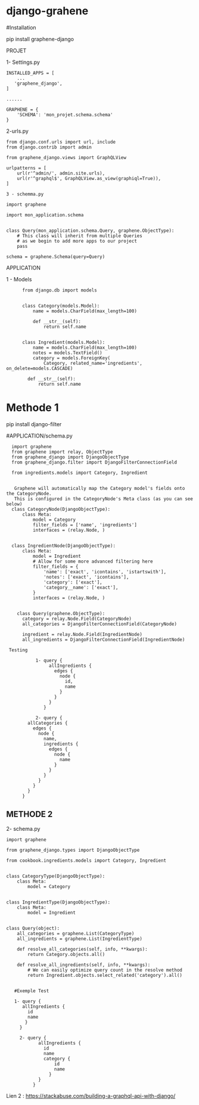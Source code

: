 # django-grahene


#Installation

pip install graphene-django


PROJET

  1- Settings.py

    INSTALLED_APPS = [
        ...
       'graphene_django',
    ]

    ......

    GRAPHENE = {
        'SCHEMA': 'mon_projet.schema.schema'
    }
    
   2-urls.py
    
    from django.conf.urls import url, include
    from django.contrib import admin

    from graphene_django.views import GraphQLView

    urlpatterns = [
        url(r'^admin/', admin.site.urls),
        url(r'^graphql$', GraphQLView.as_view(graphiql=True)),
    ]
    
    3 - schemma.py
    
    import graphene

    import mon_application.schema


    class Query(mon_application.schema.Query, graphene.ObjectType):
        # This class will inherit from multiple Queries
        # as we begin to add more apps to our project
        pass

    schema = graphene.Schema(query=Query)


APPLICATION 

1 - Models
    
          from django.db import models


          class Category(models.Model):
              name = models.CharField(max_length=100)

              def __str__(self):
                  return self.name


          class Ingredient(models.Model):
              name = models.CharField(max_length=100)
              notes = models.TextField()
              category = models.ForeignKey(
                  Category, related_name='ingredients', on_delete=models.CASCADE)

            def __str__(self):
                return self.name
                
# Methode 1 

pip install django-filter

#APPLICATION/schema.py

      import graphene
      from graphene import relay, ObjectType
      from graphene_django import DjangoObjectType
      from graphene_django.filter import DjangoFilterConnectionField

      from ingredients.models import Category, Ingredient


       Graphene will automatically map the Category model's fields onto the CategoryNode.
       This is configured in the CategoryNode's Meta class (as you can see below)
      class CategoryNode(DjangoObjectType):
          class Meta:
              model = Category
              filter_fields = ['name', 'ingredients']
              interfaces = (relay.Node, )


      class IngredientNode(DjangoObjectType):
          class Meta:
              model = Ingredient
              # Allow for some more advanced filtering here
              filter_fields = {
                  'name': ['exact', 'icontains', 'istartswith'],
                  'notes': ['exact', 'icontains'],
                  'category': ['exact'],
                  'category__name': ['exact'],
              }
              interfaces = (relay.Node, )


        class Query(graphene.ObjectType):
          category = relay.Node.Field(CategoryNode)
          all_categories = DjangoFilterConnectionField(CategoryNode)

          ingredient = relay.Node.Field(IngredientNode)
          all_ingredients = DjangoFilterConnectionField(IngredientNode)

     Testing 
    
               1- query {
                    allIngredients {
                      edges {
                        node {
                          id,
                          name
                        }
                      }
                    }
                  }

               2- query {
            allCategories {
              edges {
                node {
                  name,
                  ingredients {
                    edges {
                      node {
                        name
                      }
                    }
                  }
                }
              }
            }
          }

     
  ## METHODE 2
  
  2- schema.py
  
    import graphene

    from graphene_django.types import DjangoObjectType

    from cookbook.ingredients.models import Category, Ingredient


    class CategoryType(DjangoObjectType):
        class Meta:
            model = Category


    class IngredientType(DjangoObjectType):
        class Meta:
            model = Ingredient


    class Query(object):
        all_categories = graphene.List(CategoryType)
        all_ingredients = graphene.List(IngredientType)

        def resolve_all_categories(self, info, **kwargs):
            return Category.objects.all()

        def resolve_all_ingredients(self, info, **kwargs):
            # We can easily optimize query count in the resolve method
            return Ingredient.objects.select_related('category').all()
            
            
       #Exemple Test
       
       1- query {
          allIngredients {
            id
            name
           }
         }
         
         2- query {
                allIngredients {
                  id
                  name
                  category {
                      id
                      name
                    }
                }
              }

       


Lien 2 : https://stackabuse.com/building-a-graphql-api-with-django/
